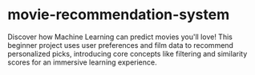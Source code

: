 # movie-recommendation-system
Discover how Machine Learning can predict movies you'll love! This beginner project uses user preferences and film data to recommend personalized picks, introducing core concepts like filtering and similarity scores for an immersive learning experience.

